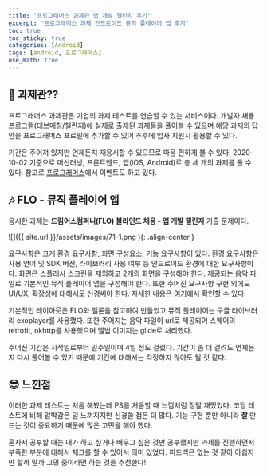 ```yaml
---
title: "프로그래머스 과제관 앱 개발 챌린지 후기"
excerpt: "프로그래머스 과제 안드로이드 뮤직 플레이어 앱 후기"
toc: true
toc_sticky: true
categories: [Android]
tags: [android, 프로그래머스]
use_math: true
---
```


## 🤔 과제관??

프로그래머스 과제관은 기업의 과제 테스트를 연습할 수 있는 서비스이다. 개발자 채용 프로그램(데브매칭/챌린지)에 실제로 출제된 과제들을 풀어볼 수 있으며 해당 과제의 답안을 프로그래머스 프로필에 추가할 수 있어 추후에 입사 지원시 활용할 수 있다.

기간은 주어져 있지만 언제든지 재응시할 수 있으므로 마음 편하게 볼 수 있다. 2020-10-02 기준으로 머신러닝, 프론트엔드, 앱(iOS, Android)로 총 세 개의 과제를 풀 수 있다. 참고로 [프로그래머스](https://programmers.co.kr/events/assignments?utm_source=programmers&utm_medium=root_assignments&utm_campaign=event)에서 이벤트도 하고 있다.

## 🎶 FLO - 뮤직 플레이어 앱

응시한 과제는 **드림어스컴퍼니(FLO) 블라인드 채용 - 앱 개발 챌린지** 기출 문제이다.

![]({{ site.url }}/assets/images/71-1.png ){: .align-center }

요구사항은 크게 환경 요구사항, 화면 구성요소, 기능 요구사항이 있다. 환경 요구사항은 사용 언어 및 SDK 버전, 라이브러리 사용 여부 등 안드로이드 환경에 대한 요구사항이다. 화면은 스플래시 스크린을 제외하고 2개의 화면을 구성해야 한다. 제공되는 음악 파일로 기본적인 뮤직 플레이어 앱을 구성해야 한다. 또한 주어진 요구사항 구현 외에도 UI/UX, 확장성에 대해서도 신경써야 한다. 자세한 내용은 [여기](https://programmers.co.kr/skill_check_assignments)에서 확인할 수 있다.

기본적인 레이아웃은 FLO와 멜론을 참고하여 만들었고 뮤직 플레이어는 구글 라이브러리 exoplayer를 사용했다. 또한 주어지는 음악 파일이 url로 제공되어 스퀘어의 retrofit, okhttp를 사용했으며 앨범 이미지는 glide로 처리했다.

주어진 기간은 시작일로부터 일주일이며 4일 정도 걸렸다. 기간이 좀 더 걸려도 언제든지 다시 풀어볼 수 있기 때문에 기간에 대해서는 걱정하지 않아도 될 것 같다.

## 😎 느낀점

이러한 과제 테스트는 처음 해봤는데 PS를 처음할 때 느낌처럼 정말 재밌었다. 코딩 테스트에 비해 압박감은 덜 느껴지지만 신경쓸 점은 더 많다. 기능 구현 뿐만 아니라 **잘** 만드는 것이 중요하기 때문에 많은 고민을 해야 했다.

혼자서 공부할 때는 내가 하고 싶거나 배우고 싶은 것만 공부했지만 과제를 진행하면서 부족한 부분에 대해서 체크를 할 수 있어서 의미 있었다. 피드백은 없는 것 같아 아쉽지만 할까 말까 고민 중이라면 하는 것을 추천한다!

<br><br>
